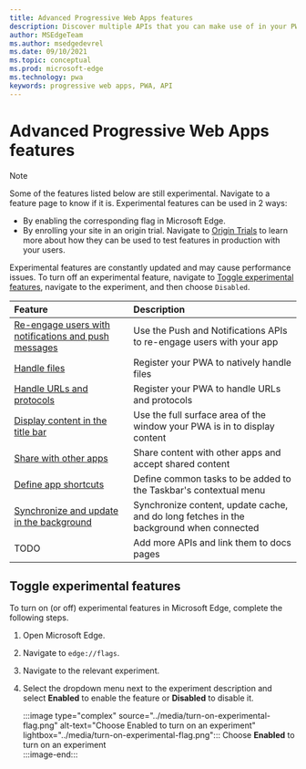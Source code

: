 ```yaml
---
title: Advanced Progressive Web Apps features
description: Discover multiple APIs that you can make use of in your PWAs.
author: MSEdgeTeam
ms.author: msedgedevrel
ms.date: 09/10/2021
ms.topic: conceptual
ms.prod: microsoft-edge
ms.technology: pwa
keywords: progressive web apps, PWA, API
---
```

# Advanced Progressive Web Apps features  

> [!NOTE]
> Some of the features listed below are still experimental. Navigate to a feature page to know if it is.
> Experimental features can be used in 2 ways:   
>
> *   By enabling the corresponding flag in Microsoft Edge.
> *   By enrolling your site in an origin trial. Navigate to [Origin Trials][OriginTrials] to learn more about how they can be used to test features in production with your users.  
>
> Experimental features are constantly updated and may cause performance issues.  To turn off an experimental feature, navigate to [Toggle experimental features](#toggle-experimental-features), navigate to the experiment, and then choose `Disabled`.  

| Feature | Description |  
|:--- |:---  
| [Re-engage users with notifications and push messages][PushNotifications] | Use the Push and Notifications APIs to re-engage users with your app | 
| [Handle files][FileHandling] | Register your PWA to natively handle files | 
| [Handle URLs and protocols][UrlsProtocolsHandling] | Register your PWA to handle URLs and protocols | 
| [Display content in the title bar][WindowControlsOverlay] | Use the full surface area of the window your PWA is in to display content | 
| [Share with other apps][Share] | Share content with other apps and accept shared content | 
| [Define app shortcuts][AppShortcuts] | Define common tasks to be added to the Taskbar's contextual menu | 
| [Synchronize and update in the background][BackgroundSyncs] | Synchronize content, update cache, and do long fetches in the background when connected | 
| TODO | Add more APIs and link them to docs pages |   

## Toggle experimental features  

To turn on \(or off\) experimental features in Microsoft Edge, complete the following steps.  
  
1.  Open Microsoft Edge.  
1.  Navigate to `edge://flags`.  
1.  Navigate to the relevant experiment.  
1.  Select the dropdown menu next to the experiment description and select **Enabled** to enable the feature or **Disabled** to disable it.  
    
    :::image type="complex" source="../media/turn-on-experimental-flag.png" alt-text="Choose Enabled to turn on an experiment" lightbox="../media/turn-on-experimental-flag.png":::
       Choose **Enabled** to turn on an experiment  
    :::image-end:::  


<!-- links -->  

[OriginTrials]: ./origin-trials.md "Origin trials | Microsoft Docs"
[PushNotifications]: ./push-notifications.md "Re-engage users with notifications and push messages | Microsoft Docs"
[FileHandling]: ./handle-files.md "Handle files in Progressive Web Apps | Microsoft Docs"  
[UrlsProtocolsHandling]: ./handle-urls-protocols.md "Handle URLs and protocols in Progressive Web Apps | Microsoft Docs"  
[WindowControlsOverlay]: ./window-controls-overlay.md "Display content in the title bar | Microsoft Docs"  
[Share]: ./share.md "Share with other apps | Microsoft Docs"  
[AppShortcuts]: ./shortcuts.md "Define app shortcuts | Microsoft Docs"  
[BackgroundSyncs]: ./background-syncs.md "Synchronize content, update cache, and do long fetches in the background when connected | Microsoft Docs"